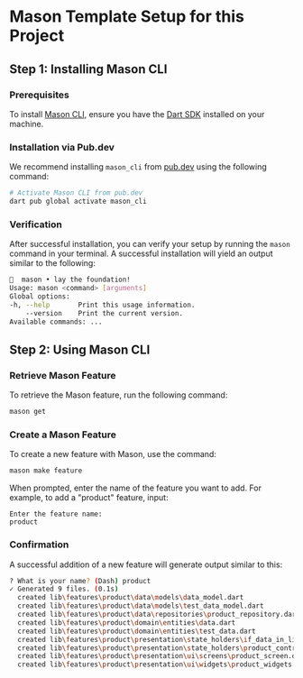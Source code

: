 # Mason Template Setup for this Project

## Step 1: Installing Mason CLI

### Prerequisites

To install [Mason CLI][mason_cli_link], ensure you have the [Dart SDK][dart_installation_link] installed on your machine.

### Installation via Pub.dev

We recommend installing `mason_cli` from [pub.dev][pub_dev_link] using the following command:

```bash
# Activate Mason CLI from pub.dev
dart pub global activate mason_cli
```

### Verification

After successful installation, you can verify your setup by running the `mason` command in your terminal. A successful installation will yield an output similar to the following:

```bash
🧱  mason • lay the foundation!
Usage: mason <command> [arguments]
Global options:
-h, --help       Print this usage information.
    --version    Print the current version.
Available commands: ...
```

## Step 2: Using Mason CLI

### Retrieve Mason Feature

To retrieve the Mason feature, run the following command:

```bash
mason get
```

### Create a Mason Feature

To create a new feature with Mason, use the command:

```bash
mason make feature
```

When prompted, enter the name of the feature you want to add. For example, to add a "product" feature, input:

```
Enter the feature name: 
product
```

### Confirmation

A successful addition of a new feature will generate output similar to this:

```bash
? What is your name? (Dash) product
✓ Generated 9 files. (0.1s)
  created lib\features\product\data\models\data_model.dart
  created lib\features\product\data\models\test_data_model.dart
  created lib\features\product\data\repositories\product_repository.dart
  created lib\features\product\domain\entities\data.dart
  created lib\features\product\domain\entities\test_data.dart
  created lib\features\product\presentation\state_holders\if_data_in_list.dart
  created lib\features\product\presentation\state_holders\product_controller.dart
  created lib\features\product\presentation\ui\screens\product_screen.dart
  created lib\features\product\presentation\ui\widgets\product_widgets.dart
```

[dart_installation_link]: https://dart.dev/get-dart
[mason_cli_link]: https://github.com/felangel/mason/tree/master/packages/mason_cli
[pub_dev_link]: https://pub.dev